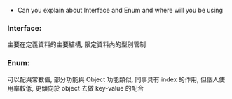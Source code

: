 - Can you explain about Interface and Enum and where will you be using

### Interface:

主要在定義資料的主要結構, 限定資料內的型別管制

### Enum:

可以配與常數值, 部分功能與 Object 功能類似, 同事具有 index 的作用, 但個人使用率較低, 更傾向於 object 去做 key-value 的配合

